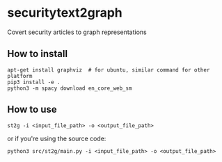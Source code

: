 # securitytext2graph
Covert security articles to graph representations

## How to install
```
apt-get install graphviz  # for ubuntu, similar command for other platform
pip3 install -e .
python3 -m spacy download en_core_web_sm
```

## How to use
```
st2g -i <input_file_path> -o <output_file_path>
```
or if you're using the source code:
```
python3 src/st2g/main.py -i <input_file_path> -o <output_file_path>
```